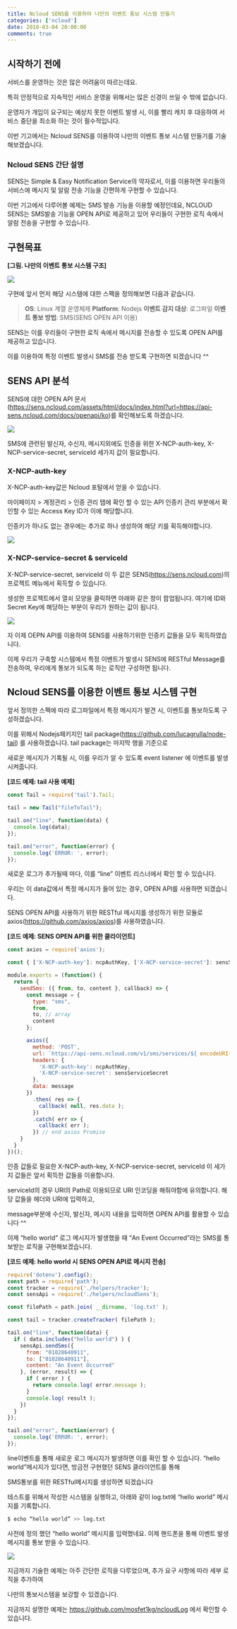 ```yaml
---
title: Ncloud SENS를 이용하여 나만의 이벤트 통보 시스템 만들기
categories: ['ncloud']
date: 2018-03-04 20:00:00
comments: true
---
```


## 시작하기 전에 

서비스를 운영하는 것은 많은 어려움이 따르는데요.

특히 안정적으로 지속적인 서비스 운영을 위해서는 많은 신경이 쓰일 수 밖에 없습니다.

운영자가 개입이 요구되는 예상치 못한 이벤트 발생 시, 이를 빨리 캐치 후 대응하여 서비스 중단을 최소화 하는 것이 필수적입니다.

이번 기고에서는 Ncloud SENS를 이용하여 나만의 이벤트 통보 시스템 만들기를 기술해보겠습니다.

<!-- more --> 

### Ncloud SENS 간단 설명

SENS는 Simple & Easy Notification Service의 약자로서, 이를 이용하면 우리들의 서비스에 메시지 및 알람 전송 기능을 간편하게 구현할 수 있습니다.

이번 기고에서 다루어볼 예제는 SMS 발송 기능을 이용할 예정인데요, NCLOUD SENS는 SMS발송 기능을 OPEN API로 제공하고 있어 우리들이 구현한 로직 속에서 알람 전송을 구현할 수 있습니다. 


## 구현목표

**[그림. 나만의 이벤트 통보 시스템 구조]**

![](/assets/ncloud-sens-01.png)

구현에 앞서 먼저 해당 시스템에 대한 스펙을 정의해보면 다음과 같습니다.

> **OS**: Linux 계열 운영체제
> **Platform**: Nodejs
> **이벤트 감지 대상**: 로그파일
> **이벤트 통보 방법**: SMS(SENS OPEN API 이용)
 

SENS는 이를 우리들이 구현한 로직 속에서 메시지를 전송할 수 있도록 OPEN API를 제공하고 있습니다. 

이를 이용하여 특정 이벤트 발생시 SMS를 전송 받도록 구현하면 되겠습니다 ^^

## SENS API 분석 

SENS에 대한 OPEN API 문서(https://sens.ncloud.com/assets/html/docs/index.html?url=https://api-sens.ncloud.com/docs/openapi/ko)를 확인해보도록 하겠습니다.

![](/assets/ncloud-sens-02.png)


SMS에 관련된  발신자, 수신자, 메시지외에도 인증을 위한 X-NCP-auth-key, X-NCP-service-secret, serviceId 세가지 값이 필요합니다.

### X-NCP-auth-key

 X-NCP-auth-key값은 Ncloud 포털에서 얻을 수 있습니다.

마이페이지 > 계정관리 > 인증 관리 탭에 확인 할 수 있는 API 인증키 관리 부분에서 확인할 수 있는 Access Key ID가 이에 해당합니다.

인증키가 하나도 없는 경우에는 추가로 하나 생성하여 해당 키를 획득해야합니다.

![](/assets/ncloud-sens-03.png)

### X-NCP-service-secret & serviceId


 X-NCP-service-secret, serviceId 이 두 값은 SENS(https://sens.ncloud.com)의 프로젝트 메뉴에서 획득할 수 있습니다.

생성한 프로젝트에서 열쇠 모양을 클릭하면 아래와 같은 창이 팝업됩니다. 여기에 ID와 Secret Key에 해당하는 부분이 우리가 원하는 값이 됩니다.

![](/assets/ncloud-sens-04.png)


자 이제 OEPN API를 이용하여 SENS를 사용하기위한 인증키 값들을 모두 획득하였습니다.

이제 우리가 구축할 시스템에서 특정 이벤트가 발생시 SENS에 RESTful Message를 전송하여, 우리에게 통보가 되도록 하는 로직만 구성하면 됩니다.

 
## Ncloud SENS를 이용한 이벤트 통보 시스템 구현


앞서 정의한 스펙에 따라 로그파일에서 특정 메시지가 발견 시, 이벤트를 통보하도록 구성하겠습니다.

이를 위해서 Nodejs패키지인 tail package(https://github.com/lucagrulla/node-tail) 를 사용하겠습니다. tail package는 마지막 행을 기준으로

새로운 메시지가 기록될 시, 이를 우리가 알 수 있도록 event listener 에 이벤트를 발생시켜줍니다.

**[코드 예제: tail 사용 예제]**
```javascript
const Tail = require('tail').Tail;

tail = new Tail("fileToTail");

tail.on("line", function(data) {
  console.log(data);
});

tail.on("error", function(error) {
  console.log('ERROR: ', error);
});
```

새로운 로그가 추가될때 마다, 이를 “line” 이벤트 리스너에서 확인 할 수 있습니다.

우리는 이 data값에서 특정 메시지가 들어 있는 경우, OPEN API를 사용하면 되겠습니다.

 
SENS OPEN API를 사용하기 위한 RESTful 메시지를 생성하기 위한 모듈로 axios(https://github.com/axios/axios)를 사용하였습니다.

**[코드 예제: SENS OPEN API를 위한 클라이언트]**

```javascript
const axios = require('axios');

const { ['X-NCP-auth-key']: ncpAuthKey, ['X-NCP-service-secret']: sensServiceSecret, serviceId } = process.env;

module.exports = (function() {
  return {
    sendSms: ({ from, to, content }, callback) => {
      const message = {
        type: "sms",
        from,
        to, // array
        content
      };

      axios({
        method: 'POST',
        url: `https://api-sens.ncloud.com/v1/sms/services/${ encodeURI( serviceId ) }/messages`,
        headers: {
          'X-NCP-auth-key': ncpAuthKey,
          'X-NCP-service-secret': sensServiceSecret
        },
        data: message
      })
        .then( res => {
          callback( null, res.data );
        })
        .catch( err => {
          callback( err );
        }) // end axios Promise
    }
  }
})();
```

인증 값들로 필요한 X-NCP-auth-key, X-NCP-service-secret, serviceId 이 세가지 값들은 앞서 획득한 값들을 이용합니다.

serviceId의 경우 URI의 Path로 이용되므로 URI 인코딩을 해줘야함에 유의합니다. 해당 값들을 헤더와 URI에 입력하고,

message부분에 수신자, 발신자, 메시지 내용을 입력하면 OPEN API를 활용할 수 있습니다 ^^  

 
이제 “hello world” 로그 메시지가 발생했을 때 “An Event Occurred”라는 SMS를 통보받는 로직을 구현해보겠습니다.

**[코드 예제: hello world 시 SENS OPEN API로 메시지 전송]**

```javascript
require('dotenv').config();
const path = require('path');
const tracker = require('./helpers/tracker');
const sensApi = require('./helpers/ncloudSens');

const filePath = path.join( __dirname, 'log.txt' );

const tail = tracker.createTracker( filePath );

tail.on("line", function(data) {
  if ( data.includes("hello world") ) {
    sensApi.sendSms({
      from: "01028640911",
      to: ["01028640911"],
      content: "An Event Occurred"
    }, (error, result) => {
      if ( error ) {
        return console.log( error.message );
      }
      console.log( result );
    })
  }
});

tail.on("error", function(error) {
  console.log('ERROR: ', error);
});
```

line이벤트를 통해 새로운 로그 메시지가 발생하면 이를 확인 할 수 있습니다. “hello world”메시지가 있다면, 방금전 구현했던 SENS 클라이언트를 통해

SMS통보를 위한 RESTful메시지를 생성하면 되겠습니다

 
테스트를 위해서 작성한 시스템을 실행하고,  아래와 같이 log.txt에 “hello world” 메시지를 기록합니다.

```bash
$ echo “hello world” >> log.txt
```
 

사전에 정의 했던 “hello world” 메시지를 입력했네요. 이제 핸드폰을 통해 이벤트 발생 메시지를 통보 받을 수 있습니다.


![](/assets/ncloud-sens-05.png)


지금까지 기술한 예제는 아주 간단한 로직을 다루었으며, 추가 요구 사항에 따라 세부 로직을 추가하여

나만의 통보시스템을 보강할 수 있겠습니다.


지금까지 설명한 예제는 https://github.com/mosfet1kg/ncloudLog 에서 확인할 수 있습니다.

